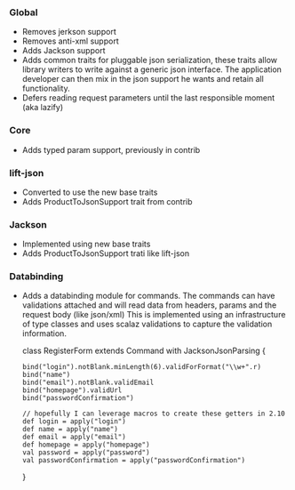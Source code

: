### Global

* Removes jerkson support
* Removes anti-xml support
* Adds Jackson support
* Adds common traits for pluggable json serialization, these traits allow library writers to write against a generic
  json interface. The application developer can then mix in the json support he wants and retain all functionality.
* Defers reading request parameters until the last responsible moment (aka lazify)

### Core
* Adds typed param support, previously in contrib

### lift-json
* Converted to use the new base traits
* Adds ProductToJsonSupport trait from contrib

### Jackson
* Implemented using new base traits
* Adds ProductToJsonSupport trati like lift-json

### Databinding
* Adds a databinding module for commands.
  The commands can have validations attached and will read data from headers, params and the request body (like json/xml)
  This is implemented using an infrastructure of type classes and uses scalaz validations to capture the validation information.

    class RegisterForm extends Command with JacksonJsonParsing {

      bind("login").notBlank.minLength(6).validForFormat("\\w+".r)
      bind("name")
      bind("email").notBlank.validEmail
      bind("homepage").validUrl
      bind("passwordConfirmation")

      // hopefully I can leverage macros to create these getters in 2.10
      def login = apply("login")
      def name = apply("name")
      def email = apply("email")
      def homepage = apply("homepage")
      val password = apply("password")
      val passwordConfirmation = apply("passwordConfirmation")
    }